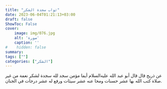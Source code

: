 ```yaml
---
title: "ثواب سجدة الشكر"
date: 2023-06-04T01:21:13+03:00
draft: false
ShowToc: False
cover:
    image: img/076.jpg
    alt: 'صورة'
    caption: ''
#    hidden: false
summary: 
tags: [""]
categories: ["الشكر"]
---
```

عن ذريح قال
قال أبو عبد الله عليه‌السلام أيما مؤمن سجد لله سجدة لشكر نعمة من غير صلاة
كتب الله بها عشر حسنات ومحا عنه عشر سيئات ورفع له عشر درجات
في الجنان.


